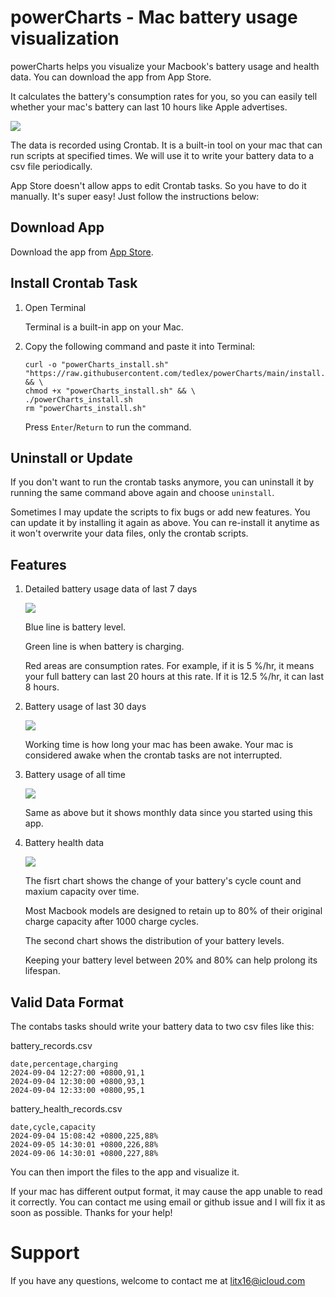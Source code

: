 # powerCharts - Mac battery usage visualization

powerCharts helps you visualize your Macbook's battery usage and health data. You can download the app from App Store.

It calculates the battery's consumption rates for you, so you can easily tell whether your mac's battery can last 10 hours like Apple advertises.

![](https://github.com/user-attachments/assets/364e2b6e-2ece-4961-a6a9-9cfacb9fb9dd)

The data is recorded using Crontab. It is a built-in tool on your mac that can run scripts at specified times. We will use it to write your battery data to a csv file periodically.

App Store doesn't allow apps to edit Crontab tasks. So you have to do it manually. It's super easy! Just follow the instructions below:

## Download App

Download the app from [App Store](https://apps.apple.com/app/powercharts/id6670771667).

## Install Crontab Task

1. Open Terminal

   Terminal is a built-in app on your Mac.

2. Copy the following command and paste it into Terminal:

   ```
   curl -o "powerCharts_install.sh" "https://raw.githubusercontent.com/tedlex/powerCharts/main/install.sh" && \
   chmod +x "powerCharts_install.sh" && \
   ./powerCharts_install.sh
   rm "powerCharts_install.sh"
   ```

   Press `Enter`/`Return` to run the command.

## Uninstall or Update

If you don't want to run the crontab tasks anymore, you can uninstall it by running the same command above again and choose `uninstall`.

Sometimes I may update the scripts to fix bugs or add new features. You can update it by installing it again as above. You can re-install it anytime as it won't overwrite your data files, only the crontab scripts.

## Features

1. Detailed battery usage data of last 7 days

   ![](https://github.com/user-attachments/assets/364e2b6e-2ece-4961-a6a9-9cfacb9fb9dd)

   Blue line is battery level.

   Green line is when battery is charging.

   Red areas are consumption rates. For example, if it is 5 %/hr, it means your full battery can last 20 hours at this rate. If it is 12.5 %/hr, it can last 8 hours.

2. Battery usage of last 30 days

   ![](https://github.com/user-attachments/assets/bc5a56a4-2c5e-4b39-9fd6-979eb1983c02)

   Working time is how long your mac has been awake. Your mac is considered awake when the crontab tasks are not interrupted.

3. Battery usage of all time

   ![](https://github.com/user-attachments/assets/ea7e72f1-ebf2-4318-aa6c-4b0972784f8b)

   Same as above but it shows monthly data since you started using this app.

4. Battery health data

   ![](https://github.com/user-attachments/assets/f442e62a-da01-4e71-96bc-60fbd02b24c1)

   The fisrt chart shows the change of your battery's cycle count and maxium capacity over time.

   Most Macbook models are designed to retain up to 80% of their original charge capacity after 1000 charge cycles.

   The second chart shows the distribution of your battery levels.

   Keeping your battery level between 20% and 80% can help prolong its lifespan.

## Valid Data Format

The contabs tasks should write your battery data to two csv files like this:

battery_records.csv

```
date,percentage,charging
2024-09-04 12:27:00 +0800,91,1
2024-09-04 12:30:00 +0800,93,1
2024-09-04 12:33:00 +0800,95,1
```

battery_health_records.csv

```
date,cycle,capacity
2024-09-04 15:08:42 +0800,225,88%
2024-09-05 14:30:01 +0800,226,88%
2024-09-06 14:30:01 +0800,227,88%
```

You can then import the files to the app and visualize it.

If your mac has different output format, it may cause the app unable to read it correctly. You can contact me using email or github issue and I will fix it as soon as possible. Thanks for your help!

# Support

If you have any questions, welcome to contact me at litx16@icloud.com
